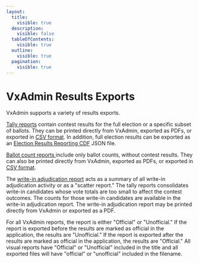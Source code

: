 ```yaml
---
layout:
  title:
    visible: true
  description:
    visible: false
  tableOfContents:
    visible: true
  outline:
    visible: true
  pagination:
    visible: true
---
```


# VxAdmin Results Exports

VxAdmin supports a variety of results exports.&#x20;

[Tally reports](tally-reports.md) contain contest results for the full election or a specific subset of ballots. They can be printed directly from VxAdmin, exported as PDFs, or exported in [CSV format](csv-exports.md#tally-report-csv-structure). In addition, full election results can be exported as an [Election Results Reporting CDF](cdf-err-export.md) JSON file.

[Ballot count reports ](ballot-count-reports.md)include only ballot counts, without contest results. They can also be printed directly from VxAdmin, exported as PDFs, or exported in [CSV format](csv-exports.md#ballot-count-report-csv-structure).

The [write-in adjudication report](write-in-adjudication-report.md) acts as a summary of all write-in adjudication activity or as a "scatter report." The tally reports consolidates write-in candidates whose vote totals are too small to affect the contest outcomes. The counts for those write-in candidates are available in the write-in adjudication report. The write-in adjudication report may be printed directly from VxAdmin or exported as a PDF.

For all VxAdmin reports, the report is either "Official" or "Unofficial." If the report is exported before the results are marked as official in the application, the results are "Unofficial." If the report is exported after the results are marked as official in the application, the results are "Official." All visual reports have "Official" or "Unofficial" included in the title and all exported files will have "official" or "unofficial" included in the filename.
